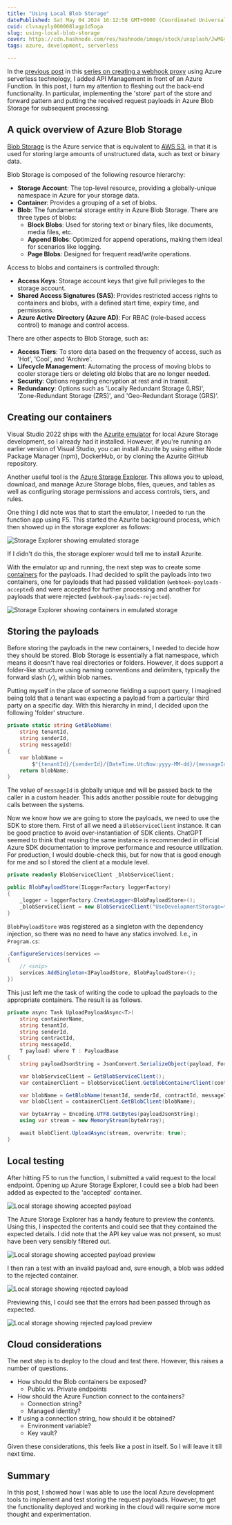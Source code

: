 ```yaml
---
title: "Using Local Blob Storage"
datePublished: Sat May 04 2024 16:12:58 GMT+0000 (Coordinated Universal Time)
cuid: clvsayyly000008lagp1d5oga
slug: using-local-blob-storage
cover: https://cdn.hashnode.com/res/hashnode/image/stock/unsplash/JwMGy1h-JsY/upload/05e1ce37498de7c5e7045af9e3cb7f9f.jpeg
tags: azure, development, serverless

---
```


In the [previous post](https://www.10printiamcool.com/exposing-an-azure-function-using-api-management) in this [series on creating a webhook proxy](https://www.10printiamcool.com/series/azure-serverless) using Azure serverless technology, I added API Management in front of an Azure Function. In this post, I turn my attention to fleshing out the back-end functionality. In particular, implementing the 'store' part of the store and forward pattern and putting the received request payloads in Azure Blob Storage for subsequent processing.

## A quick overview of Azure Blob Storage

[Blob Storage](https://learn.microsoft.com/en-us/azure/storage/blobs/storage-blobs-introduction) is the Azure service that is equivalent to [AWS S3](https://aws.amazon.com/s3/), in that it is used for storing large amounts of unstructured data, such as text or binary data.

Blob Storage is composed of the following resource hierarchy:

- **Storage Account**: The top-level resource, providing a globally-unique namespace in Azure for your storage data.
- **Container**: Provides a grouping of a set of blobs.
- **Blob**: The fundamental storage entity in Azure Blob Storage. There are three types of blobs:
  - **Block Blobs**: Used for storing text or binary files, like documents, media files, etc.
  - **Append Blobs**: Optimized for append operations, making them ideal for scenarios like logging.
  - **Page Blobs**: Designed for frequent read/write operations.

Access to blobs and containers is controlled through:

- **Access Keys**: Storage account keys that give full privileges to the storage account.
- **Shared Access Signatures (SAS)**: Provides restricted access rights to containers and blobs, with a defined start time, expiry time, and permissions.
- **Azure Active Directory (Azure AD)**: For RBAC (role-based access control) to manage and control access.

There are other aspects to Blob Storage, such as:

- **Access Tiers**: To store data based on the frequency of access, such as 'Hot', 'Cool', and 'Archive'.
- **Lifecycle Management**: Automating the process of moving blobs to cooler storage tiers or deleting old blobs that are no longer needed.
- **Security**: Options regarding encryption at rest and in transit.
- **Redundancy**: Options such as 'Locally Redundant Storage (LRS)', 'Zone-Redundant Storage (ZRS)', and 'Geo-Redundant Storage (GRS)'.

## Creating our containers

Visual Studio 2022 ships with the [Azurite emulator](https://learn.microsoft.com/en-us/azure/storage/common/storage-use-azurite?tabs=visual-studio%2Cblob-storage) for local Azure Storage development, so I already had it installed. However, if you're running an earlier version of Visual Studio, you can install Azurite by using either Node Package Manager (npm), DockerHub, or by cloning the Azurite GitHub repository.

Another useful tool is the [Azure Storage Explorer](https://azure.microsoft.com/en-us/products/storage/storage-explorer/). This allows you to upload, download, and manage Azure Storage blobs, files, queues, and tables as well as configuring storage permissions and access controls, tiers, and rules.

One thing I did note was that to start the emulator, I needed to run the function app using F5. This started the Azurite background process, which then showed up in the storage explorer as follows:

![Storage Explorer showing emulated storage](https://github.com/andybalham/blog-source-code/blob/master/blog-posts/images/serverless-azure-04-blob-storage/010-storage-viewer-emulated.png?raw=true)

If I didn't do this, the storage explorer would tell me to install Azurite.

With the emulator up and running, the next step was to create some [containers](https://learn.microsoft.com/en-us/azure/storage/blobs/storage-blobs-introduction#containers) for the payloads. I had decided to split the payloads into two containers, one for payloads that had passed validation (`webhook-payloads-accepted`) and were accepted for further processing and another for payloads that were rejected (`webhook-payloads-rejected`).

![Storage Explorer showing containers in emulated storage](https://github.com/andybalham/blog-source-code/blob/master/blog-posts/images/serverless-azure-04-blob-storage/020-storage-viewer-emulated-containers.png?raw=true)

## Storing the payloads

Before storing the payloads in the new containers, I needed to decide how they should be stored. Blob Storage is essentially a flat namespace, which means it doesn't have real directories or folders. However, it does support a folder-like structure using naming conventions and delimiters, typically the forward slash (`/`), within blob names.

Putting myself in the place of someone fielding a support query, I imagined being told that a tenant was expecting a payload from a particular third party on a specific day. With this hierarchy in mind, I decided upon the following 'folder' structure.

```csharp
private static string GetBlobName(
    string tenantId,
    string senderId,
    string messageId)
{
    var blobName =
        $"{tenantId}/{senderId}/{DateTime.UtcNow:yyyy-MM-dd}/{messageId}.json";
    return blobName;
}
```

The value of `messageId` is globally unique and will be passed back to the caller in a custom header. This adds another possible route for debugging calls between the systems.

Now we know how we are going to store the payloads, we need to use the SDK to store them. First of all we need a `BlobServiceClient` instance. It can be good practice to avoid over-instantiation of SDK clients. ChatGPT seemed to think that reusing the same instance is recommended in official Azure SDK documentation to improve performance and resource utilization. For production, I would double-check this, but for now that is good enough for me and so I stored the client at a module level.

```csharp
private readonly BlobServiceClient _blobServiceClient;

public BlobPayloadStore(ILoggerFactory loggerFactory)
{
    _logger = loggerFactory.CreateLogger<BlobPayloadStore>();
    _blobServiceClient = new BlobServiceClient("UseDevelopmentStorage=true");
}
```

`BlobPayloadStore` was registered as a singleton with the dependency injection, so there was no need to have any statics involved. I.e., in `Program.cs`:

```csharp
.ConfigureServices(services =>
{
    // <snip>
    services.AddSingleton<IPayloadStore, BlobPayloadStore>();
})
```

This just left me the task of writing the code to upload the payloads to the appropriate containers. The result is as follows.

```csharp
private async Task UploadPayloadAsync<T>(
    string containerName,
    string tenantId,
    string senderId,
    string contractId,
    string messageId,
    T payload) where T : PayloadBase
{
    string payloadJsonString = JsonConvert.SerializeObject(payload, Formatting.Indented);

    var blobServiceClient = GetBlobServiceClient();
    var containerClient = blobServiceClient.GetBlobContainerClient(containerName);

    var blobName = GetBlobName(tenantId, senderId, contractId, messageId);
    var blobClient = containerClient.GetBlobClient(blobName);

    var byteArray = Encoding.UTF8.GetBytes(payloadJsonString);
    using var stream = new MemoryStream(byteArray);

    await blobClient.UploadAsync(stream, overwrite: true);
}
```

## Local testing

After hitting F5 to run the function, I submitted a valid request to the local endpoint. Opening up Azure Storage Explorer, I could see a blob had been added as expected to the 'accepted' container.

![Local storage showing accepted payload](https://github.com/andybalham/blog-source-code/blob/master/blog-posts/images/serverless-azure-04-blob-storage/030-accepted-payload-local-storage.png?raw=true)

The Azure Storage Explorer has a handy feature to preview the contents. Using this, I inspected the contents and could see that they contained the expected details. I did note that the API key value was not present, so must have been very sensibly filtered out.

![Local storage showing accepted payload preview](https://github.com/andybalham/blog-source-code/blob/master/blog-posts/images/serverless-azure-04-blob-storage/040-accepted-payload-preview.png?raw=true)

I then ran a test with an invalid payload and, sure enough, a blob was added to the rejected container.

![Local storage showing rejected payload](https://github.com/andybalham/blog-source-code/blob/master/blog-posts/images/serverless-azure-04-blob-storage/050-rejected-payload-local-storage.png?raw=true)

Previewing this, I could see that the errors had been passed through as expected.

![Local storage showing rejected payload preview](https://github.com/andybalham/blog-source-code/blob/master/blog-posts/images/serverless-azure-04-blob-storage/060-rejected-payload-preview.png?raw=true)

## Cloud considerations

The next step is to deploy to the cloud and test there. However, this raises a number of questions.

- How should the Blob containers be exposed?
  - Public vs. Private endpoints
- How should the Azure Function connect to the containers?
  - Connection string?
  - Managed identity?
- If using a connection string, how should it be obtained?
  - Environment variable?
  - Key vault?

Given these considerations, this feels like a post in itself. So I will leave it till next time.

## Summary

In this post, I showed how I was able to use the local Azure development tools to implement and test storing the request payloads. However, to get the functionality deployed and working in the cloud will require some more thought and experimentation.
